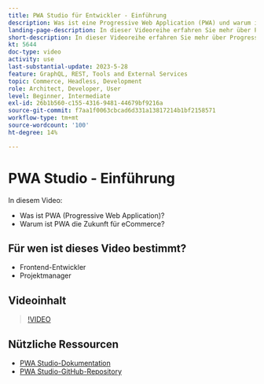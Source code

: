 ```yaml
---
title: PWA Studio für Entwickler - Einführung
description: Was ist eine Progressive Web Application (PWA) und warum ist PWA Studio die Zukunft?
landing-page-description: In dieser Videoreihe erfahren Sie mehr über Progressive Webs Application (PWA) und warum PWA Studio die Zukunft für  [!DNL Commerce]  ist.
short-description: In dieser Videoreihe erfahren Sie mehr über Progressive Webs Application (PWA) und warum PWA Studio die Zukunft für  [!DNL Commerce]  ist.
kt: 5644
doc-type: video
activity: use
last-substantial-update: 2023-5-28
feature: GraphQL, REST, Tools and External Services
topic: Commerce, Headless, Development
role: Architect, Developer, User
level: Beginner, Intermediate
exl-id: 26b1b560-c155-4316-9481-44679bf9216a
source-git-commit: f7aa1f0063cbcad6d331a13817214b1bf2158571
workflow-type: tm+mt
source-wordcount: '100'
ht-degree: 14%

---
```


# PWA Studio - Einführung

In diesem Video:

- Was ist PWA (Progressive Web Application)?
- Warum ist PWA die Zukunft für eCommerce?

## Für wen ist dieses Video bestimmt?

- Frontend-Entwickler
- Projektmanager

## Videoinhalt

>[!VIDEO](https://video.tv.adobe.com/v/35715?quality=12&learn=on)

## Nützliche Ressourcen

- [PWA Studio-Dokumentation](https://developer.adobe.com/commerce/pwa-studio/)
- [PWA Studio-GitHub-Repository](https://github.com/magento/pwa-studio)

